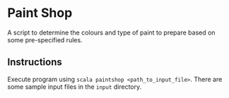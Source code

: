 # Paint Shop

A script to determine the colours and type of paint to prepare based on some pre-specified rules.

## Instructions

Execute program using `scala paintshop <path_to_input_file>`. There are some sample input files in the `input` directory.
